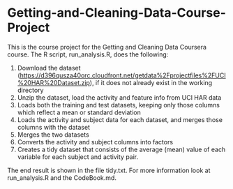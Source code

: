 # Getting-and-Cleaning-Data-Course-Project

This is the course project for the Getting and Cleaning Data Coursera course. The R script, run_analysis.R, does the following:

1. Download the dataset (https://d396qusza40orc.cloudfront.net/getdata%2Fprojectfiles%2FUCI%20HAR%20Dataset.zip), if it does not already exist in the working directory
2. Unzip the dataset, load the activity and feature info from UCI HAR data
3. Loads both the training and test datasets, keeping only those columns which reflect a mean or standard deviation
4. Loads the activity and subject data for each dataset, and merges those columns with the dataset
5. Merges the two datasets
6. Converts the activity and subject columns into factors
7. Creates a tidy dataset that consists of the average (mean) value of each variable for each subject and activity pair.

The end result is shown in the file tidy.txt. 
For more information look at run_analysis.R and the CodeBook.md.